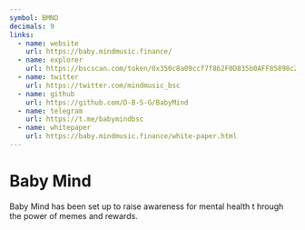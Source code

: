 ```yaml
---
symbol: BMND
decimals: 9
links:
  - name: website
    url: https://baby.mindmusic.finance/
  - name: explorer
    url: https://bscscan.com/token/0x350c8a09ccf7f862F0D835b0AFF85898c22D2840
  - name: twitter
    url: https://twitter.com/mindmusic_bsc
  - name: github
    url: https://github.com/D-B-S-G/BabyMind
  - name: telegram
    url: https://t.me/babymindbsc
  - name: whitepaper
    url: https://baby.mindmusic.finance/white-paper.html
---
```


# Baby Mind

Baby Mind has been set up to raise awareness for mental health t hrough the power of memes and rewards.
